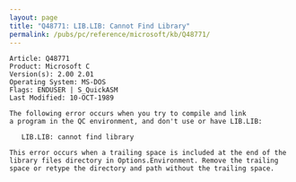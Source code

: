```yaml
---
layout: page
title: "Q48771: LIB.LIB: Cannot Find Library"
permalink: /pubs/pc/reference/microsoft/kb/Q48771/
---
```


	Article: Q48771
	Product: Microsoft C
	Version(s): 2.00 2.01
	Operating System: MS-DOS
	Flags: ENDUSER | S_QuickASM
	Last Modified: 10-OCT-1989
	
	The following error occurs when you try to compile and link
	a program in the QC environment, and don't use or have LIB.LIB:
	
	   LIB.LIB: cannot find library
	
	This error occurs when a trailing space is included at the end of the
	library files directory in Options.Environment. Remove the trailing
	space or retype the directory and path without the trailing space.
